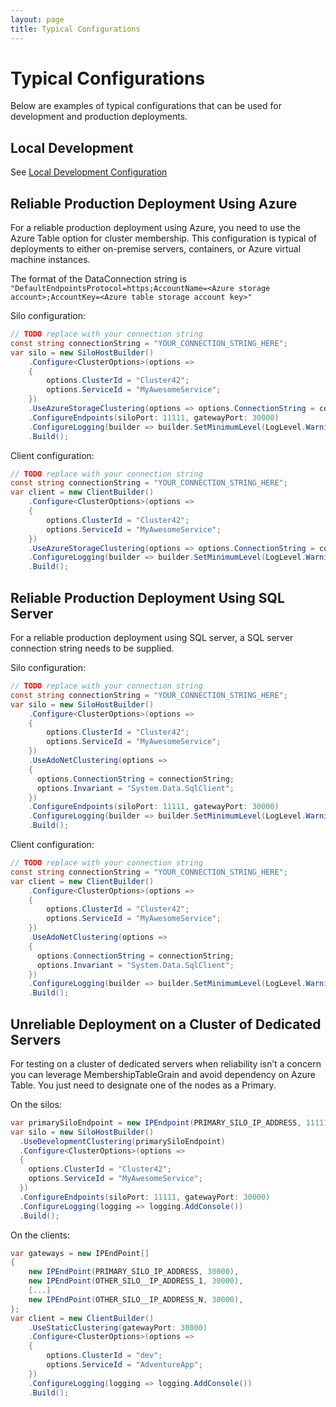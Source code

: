 ```yaml
---
layout: page
title: Typical Configurations
---
```


# Typical Configurations

Below are examples of typical configurations that can be used for development and production deployments.

## Local Development

See [Local Development Configuration](local_development_configuration.md)

## Reliable Production Deployment Using Azure

For a reliable production deployment using Azure, you need to use the Azure Table option for cluster membership. This configuration is typical of deployments to either on-premise servers, containers, or Azure virtual machine instances.

 The format of the DataConnection string is `"DefaultEndpointsProtocol=https;AccountName=<Azure storage account>;AccountKey=<Azure table storage account key>"`

Silo configuration:

``` csharp
// TODO replace with your connection string
const string connectionString = "YOUR_CONNECTION_STRING_HERE";
var silo = new SiloHostBuilder()
    .Configure<ClusterOptions>(options =>
    {
        options.ClusterId = "Cluster42";
        options.ServiceId = "MyAwesomeService";
    })
    .UseAzureStorageClustering(options => options.ConnectionString = connectionString)
    .ConfigureEndpoints(siloPort: 11111, gatewayPort: 30000)
    .ConfigureLogging(builder => builder.SetMinimumLevel(LogLevel.Warning).AddConsole())
    .Build();
```

Client configuration:

``` csharp
// TODO replace with your connection string
const string connectionString = "YOUR_CONNECTION_STRING_HERE";
var client = new ClientBuilder()
    .Configure<ClusterOptions>(options =>
    {
        options.ClusterId = "Cluster42";
        options.ServiceId = "MyAwesomeService";
    })
    .UseAzureStorageClustering(options => options.ConnectionString = connectionString)
    .ConfigureLogging(builder => builder.SetMinimumLevel(LogLevel.Warning).AddConsole())
    .Build();
```

## Reliable Production Deployment Using SQL Server

For a reliable production deployment using SQL server, a SQL server connection string needs to be supplied.

Silo configuration:

``` csharp
// TODO replace with your connection string
const string connectionString = "YOUR_CONNECTION_STRING_HERE";
var silo = new SiloHostBuilder()
    .Configure<ClusterOptions>(options =>
    {
        options.ClusterId = "Cluster42";
        options.ServiceId = "MyAwesomeService";
    })
    .UseAdoNetClustering(options =>
    { 
      options.ConnectionString = connectionString;
      options.Invariant = "System.Data.SqlClient";
    })
    .ConfigureEndpoints(siloPort: 11111, gatewayPort: 30000)
    .ConfigureLogging(builder => builder.SetMinimumLevel(LogLevel.Warning).AddConsole())
    .Build();
```

Client configuration:

``` csharp
// TODO replace with your connection string
const string connectionString = "YOUR_CONNECTION_STRING_HERE";
var client = new ClientBuilder()
    .Configure<ClusterOptions>(options =>
    {
        options.ClusterId = "Cluster42";
        options.ServiceId = "MyAwesomeService";
    })
    .UseAdoNetClustering(options =>
    { 
      options.ConnectionString = connectionString;
      options.Invariant = "System.Data.SqlClient";
    })
    .ConfigureLogging(builder => builder.SetMinimumLevel(LogLevel.Warning).AddConsole())
    .Build();
```

## Unreliable Deployment on a Cluster of Dedicated Servers

For testing on a cluster of dedicated servers when reliability isn’t a concern you can leverage MembershipTableGrain and avoid dependency on Azure Table. You just need to designate one of the nodes as a Primary.

On the silos:

``` csharp
var primarySiloEndpoint = new IPEndpoint(PRIMARY_SILO_IP_ADDRESS, 11111);
var silo = new SiloHostBuilder()
  .UseDevelopmentClustering(primarySiloEndpoint)
  .Configure<ClusterOptions>(options =>
  {
    options.ClusterId = "Cluster42";
    options.ServiceId = "MyAwesomeService";
  })
  .ConfigureEndpoints(siloPort: 11111, gatewayPort: 30000)
  .ConfigureLogging(logging => logging.AddConsole())
  .Build();
```

On the clients:

``` csharp
var gateways = new IPEndPoint[]
{
    new IPEndPoint(PRIMARY_SILO_IP_ADDRESS, 30000),
    new IPEndPoint(OTHER_SILO__IP_ADDRESS_1, 30000),
    [...]
    new IPEndPoint(OTHER_SILO__IP_ADDRESS_N, 30000),
};
var client = new ClientBuilder()
    .UseStaticClustering(gatewayPort: 30000)
    .Configure<ClusterOptions>(options =>
    {
        options.ClusterId = "dev";
        options.ServiceId = "AdventureApp";
    })
    .ConfigureLogging(logging => logging.AddConsole())
    .Build();
```